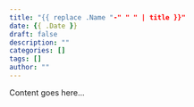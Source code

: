 ```yaml
---
title: "{{ replace .Name "-" " " | title }}"
date: {{ .Date }}
draft: false
description: ""
categories: []
tags: []
author: ""
---
```


Content goes here...
